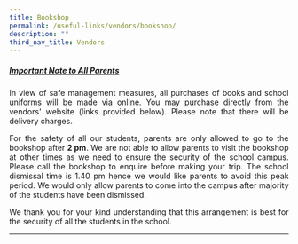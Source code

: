 ```yaml
---
title: Bookshop
permalink: /useful-links/vendors/bookshop/
description: ""
third_nav_title: Vendors
---
```

<h5><u>Important Note to All Parents</u></h5>

<p align = "justify">In view of safe management measures, all purchases of books and school uniforms will be made via online. You may purchase directly from the vendors' website (links provided below). Please note that there will be delivery charges.</p>

<p align = "justify">For the safety of all our students, parents are only allowed to go to the bookshop after <b>2 pm</b>. We are not able to allow parents to visit the bookshop at other times as we need to ensure the security of the school campus. Please call the bookshop to enquire before making your trip. The school dismissal time is 1.40 pm hence we would like parents to avoid this peak period. We would only allow parents to come into the campus after majority of the students have been dismissed.</p>

<p align = "justify">We thank you for your kind understanding that this arrangement is best for the security of all the students in the school.</p>

<hr>

